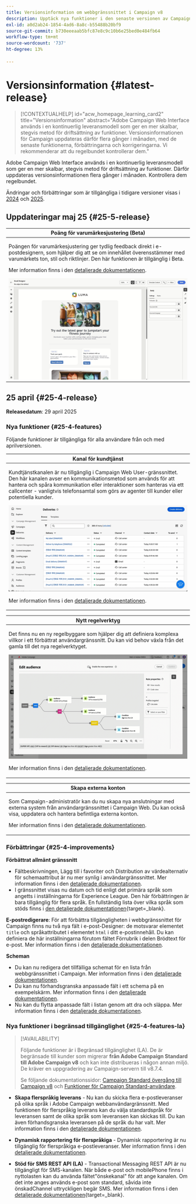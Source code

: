 ```yaml
---
title: Versionsinformation om webbgränssnittet i Campaign v8
description: Upptäck nya funktioner i den senaste versionen av Campaign Web User Interface
exl-id: a0d2ab24-1854-4ad6-8a8c-b55488b20bf9
source-git-commit: b730eeeaab5bfc87e8c9c10b6e25bed0e484fb64
workflow-type: tm+mt
source-wordcount: '737'
ht-degree: 13%

---
```


# Versionsinformation {#latest-release}

>[!CONTEXTUALHELP]
>id="acw_homepage_learning_card2"
>title="Versionsinformation"
>abstract="Adobe Campaign Web Interface används i en kontinuerlig leveransmodell som ger en mer skalbar, stegvis metod för driftsättning av funktioner. Versionsinformationen för Campaign uppdateras därför flera gånger i månaden, med de senaste funktionerna, förbättringarna och korrigeringarna. Vi rekommenderar att du regelbundet kontrollerar dem."

Adobe Campaign Web Interface används i en kontinuerlig leveransmodell som ger en mer skalbar, stegvis metod för driftsättning av funktioner. Därför uppdateras versionsinformationen flera gånger i månaden. Kontrollera dem regelbundet.

Ändringar och förbättringar som är tillgängliga i tidigare versioner visas i [2024](release-notes-24.md) och [2025](release-notes-25.md).

## Uppdateringar maj 25 {#25-5-release}

<table>
<thead>
<tr>
<th><strong>Poäng för varumärkesjustering (Beta)</strong><br/></th>
</tr>
</thead>
<tbody>
<tr>
<td>
<p>Poängen för varumärkesjustering ger tydlig feedback direkt i e-postdesignern, som hjälper dig att se om innehållet överensstämmer med varumärkets ton, stil och riktlinjer. Den här funktionen är tillgänglig i Beta.</p>
<p>Mer information finns i den <a href="../content/brands-score.md">detaljerade dokumentationen</a>.</p>
<img src="assets/do-not-localize/brand-score.gif">
</td>
</tr>
</tbody>
</table>

## 25 april {#25-4-release}

**Releasedatum**: 29 april 2025

### Nya funktioner {#25-4-features}

Följande funktioner är tillgängliga för alla användare från och med aprilversionen.

<table>
<thead>
<tr>
<th><strong>Kanal för kundtjänst</strong><br/></th>
</tr>
</thead>
<tbody>
<tr>
<td>
<p>Kundtjänstkanalen är nu tillgänglig i Campaign Web User-gränssnittet. Den här kanalen avser en kommunikationsmetod som används för att hantera och spåra kommunikation eller interaktioner som hanteras via ett callcenter - vanligtvis telefonsamtal som görs av agenter till kunder eller potentiella kunder.</p>
<img src="assets/do-not-localize/call-center.gif">
<p>Mer information finns i den <a href="../call-center/gs-call-center.md">detaljerade dokumentationen</a>.</p>
</td>
</tr>
</tbody>
</table>

<table>
<thead>
<tr>
<th><strong>Nytt regelverktyg</strong><br/></th>
</tr>
</thead>
<tbody>
<tr>
<td>
<p>Det finns nu en ny regelbyggare som hjälper dig att definiera komplexa villkor i ett förbättrat användargränssnitt. Du kan vid behov växla från det gamla till det nya regelverktyget.</p>
<img src="assets/do-not-localize/rule-builder-release.gif">
<p>Mer information finns i den <a href="../query/query-modeler-overview.md">detaljerade dokumentationen</a>.</p>
</td>
</tr>
</tbody>
</table>

<table>
<thead>
<tr>
<th><strong>Skapa externa konton</strong><br/></th>
</tr>
</thead>
<tbody>
<tr>
<td>
<p>Som Campaign-administratör kan du nu skapa nya anslutningar med externa system från användargränssnittet i Campaign Web.
Du kan också visa, uppdatera och hantera befintliga externa konton.</p>
<p>Mer information finns i den <a href="../administration/external-account.md">detaljerade dokumentationen</a>.</p>
</td>
</tr>
</tbody>
</table>

### Förbättringar {#25-4-improvements}

**Förbättrat allmänt gränssnitt**

* Fältbeskrivningen, Lägg till i favoriter och Distribution av värdealternativ för schemaattribut är nu mer synlig i användargränssnittet. Mer information finns i den [detaljerade dokumentationen](../get-started/attributes.md).
* I gränssnittet visas nu datum och tid enligt det primära språk som angetts i inställningarna för Experience League. Den här förbättringen är bara tillgänglig för flera språk. En fullständig lista över vilka språk som stöds finns i [den detaljerade dokumentationen](https://experienceleague.adobe.com/sv/docs/core-services/interface/features/browser-language){target=_blank}.

<!--
ko * Built-in options are now only visible in the list of options if the **Show advanced options** toggle is activated.
ko * The typology rules creation screen has been updated to facilitate the selection of the type of rule.
-->

**E-postredigerare**: För att förbättra tillgängligheten i webbgränssnittet för Campaign finns nu två nya fält i e-post-Designer: de motsvarar elementet `title` och språkattributet i elementet `html` i ditt e-postinnehåll. Du kan definiera de här inställningarna förutom fältet Förrubrik i delen Brödtext för e-post. Mer information finns i den [detaljerade dokumentationen](../email/metadata.md).

<!--
**Workflow**: You can now select an existing Javascript code in workflow properties or in a Javascript activity.    
-->

**Scheman**

* Du kan nu redigera det tillfälliga schemat för en lista från webbgränssnittet i Campaign. Mer information finns i den [detaljerade dokumentationen](../audience/manage-audience.md).
* Du kan nu förhandsgranska anpassade fält i ett schema på en exempelskärm. Mer information finns i den [detaljerade dokumentationen](../administration/custom-fields.md#add).
* Nu kan du flytta anpassade fält i listan genom att dra och släppa. Mer information finns i den [detaljerade dokumentationen](../administration/custom-fields.md#add).


### Nya funktioner i begränsad tillgänglighet {#25-4-features-la}

>[!AVAILABILITY]
>
>Följande funktioner är i Begränsad tillgänglighet (LA). De är begränsade till kunder som migrerar **från Adobe Campaign Standard till Adobe Campaign v8** och kan inte distribueras i någon annan miljö. De kräver en uppgradering av Campaign-servern till v8.7.4.
>
>Se följande dokumentationssidor: [Campaign Standard övergång till Campaign v8](../rn/acs-migration.md) och [Funktioner för Campaign Standard-användare](https://experienceleague.adobe.com/docs/experience-cloud/campaign/campaign-standard-migration-home.html?lang=sv-SE).

* **Skapa flerspråkig leverans** - Nu kan du skicka flera e-postleveranser på olika språk i Adobe Campaign webbanvändargränssnitt. Med funktionen för flerspråkig leverans kan du välja standardspråk för leveransen samt de olika språk som leveransen kan skickas till. Du kan även förhandsgranska leveransen på de språk du har valt. Mer information finns i den [detaljerade dokumentationen](../email/edit-content.md).

* **Dynamisk rapportering för flerspråkiga** - Dynamisk rapportering är nu tillgänglig för flerspråkiga e-postleveranser. Mer information finns i den [detaljerade dokumentationen](../reporting/global-reports.md).

* **Stöd för SMS REST API (LA)** - Transactional Messaging REST API är nu tillgängligt för SMS-kanalen. När både e-post och mobilePhone finns i nyttolasten kan du använda fältet&quot;önskekanal&quot; för att ange kanalen. Om det inte anges används e-post som standard, såvida inte önskadChannel uttryckligen begär SMS. Mer information finns i den [detaljerade dokumentationen](https://experienceleague.adobe.com/sv/docs/experience-cloud/campaign/apis/managing-transactional-messages){target=_blank}.

